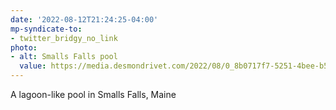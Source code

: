 ```yaml
---
date: '2022-08-12T21:24:25-04:00'
mp-syndicate-to:
- twitter_bridgy_no_link
photo:
- alt: Smalls Falls pool
  value: https://media.desmondrivet.com/2022/08/0_8b0717f7-5251-4bee-b5f5-ba688c33bc50.jpg
---
```


A lagoon-like pool in Smalls Falls, Maine 